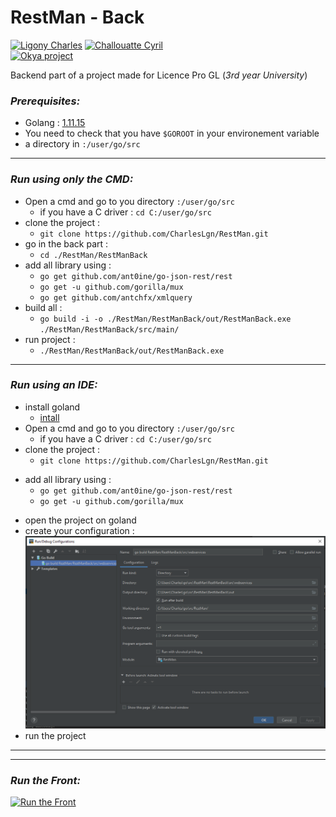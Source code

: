 # RestMan - Back
[![Ligony Charles](https://img.shields.io/badge/Charles-LinkedIn-1E90E7.svg)](https://www.linkedin.com/in/charles-ligony-893177134/)
[![Challouatte Cyril](https://img.shields.io/badge/Cyril-LinkedIn-1E90E7.svg)](https://www.linkedin.com/in/cyril-challouatte-824021160/)  
[![Okya project](https://img.shields.io/badge/%C3%98kya-Official-0c2461.svg)]()

Backend part of a project made for Licence Pro GL (_3rd year University_)  

### _Prerequisites:_

 - Golang : [1.11.15](https://golang.org/)
 - You need to check that you have `$GOROOT` in your environement variable
 - a directory in `:/user/go/src`

***

### _Run using only the CMD:_
 - Open a cmd and go to you directory `:/user/go/src`
     * if you have a C driver : `cd C:/user/go/src`
 - clone the project :
     * `git clone https://github.com/CharlesLgn/RestMan.git`
 - go in the back part :
     * `cd ./RestMan/RestManBack`
 - add all library using :
     * `go get github.com/ant0ine/go-json-rest/rest` 
     * `go get -u github.com/gorilla/mux`
     * `go get github.com/antchfx/xmlquery`
 - build all :
     * `go build -i -o ./RestMan/RestManBack/out/RestManBack.exe ./RestMan/RestManBack/src/main/`
 - run project :
    * `./RestMan/RestManBack/out/RestManBack.exe`

***

### _Run using an IDE:_
 - install goland
     * [intall](https://www.jetbrains.com/go/)
 - Open a cmd and go to you directory `:/user/go/src`
     * if you have a C driver : `cd C:/user/go/src`
 - clone the project :
     * `git clone https://github.com/CharlesLgn/RestMan.git`
 * add all library using :
     - `go get github.com/ant0ine/go-json-rest/rest`
     - `go get -u github.com/gorilla/mux`

 - open the project on goland
 - create your configuration :  
     [![go](./Capture.PNG)](./Capture.PNG)
 - run the project

***
***

### _Run the Front:_  
[![Run the Front](https://img.shields.io/badge/ReadMe-Front-5BC7F8.svg)]()  

